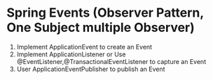 # Spring Events (Observer Pattern, One Subject multiple Observer)

1. Implement ApplicationEvent to create an Event
2. Implement ApplicationListener or Use @EventListener,@TransactionalEventListener to capture an Event
3. User ApplicationEventPublisher to publish an Event